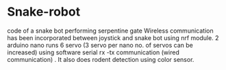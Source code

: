 # Snake-robot
code of a snake bot performing serpentine gate
Wireless communication has been incorporated between joystick and snake bot using nrf module. 2 arduino nano runs 6 servo (3 servo per nano no. of servos can be increased) using software serial rx -tx  communication (wired communication) . It also does rodent detection using color sensor.
